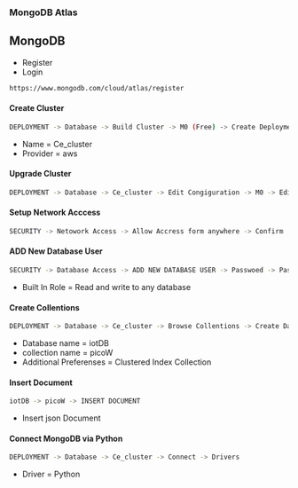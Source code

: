 ### MongoDB Atlas
## MongoDB
* Register
* Login
```bash
https://www.mongodb.com/cloud/atlas/register
```
#### Create Cluster
```bash
DEPLOYMENT -> Database -> Build Cluster -> M0 (Free) -> Create Deployment
```
* Name = Ce_cluster
* Provider = aws
#### Upgrade Cluster
```bash
DEPLOYMENT -> Database -> Ce_cluster -> Edit Congiguration -> M0 -> Edit Additional Config -> Choose it 
```
#### Setup Network Acccess
```bash
SECURITY -> Netowork Access -> Allow Accress form anywhere -> Confirm
```
#### ADD New Database User
```bash
SECURITY -> Database Access -> ADD NEW DATABASE USER -> Passwoed -> Password Authentication -> Built In Role -> Add User
```
* Built In Role = Read and write to any database
#### Create Collentions
```bash
DEPLOYMENT -> Database -> Ce_cluster -> Browse Collentions -> Create Database
```
* Database name = iotDB
* collection name = picoW
* Additional Preferenses = Clustered Index Collection
#### Insert Document
```bash
iotDB -> picoW -> INSERT DOCUMENT
```
* Insert json Document 
#### Connect MongoDB via Python
```bash
DEPLOYMENT -> Database -> Ce_cluster -> Connect -> Drivers 
```
* Driver = Python
